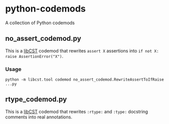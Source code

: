 # python-codemods

A collection of Python codemods

## no_assert_codemod.py

This is a [libCST](https://github.com/Instagram/LibCST/) codemod that rewrites
`assert X` assertions into `if not X: raise AssertionError("X")`.

### Usage

```
python -m libcst.tool codemod no_assert_codemod.RewriteAssertToIfRaise ...py
```

## rtype_codemod.py

This is a [libCST](https://github.com/Instagram/LibCST/) codemod that rewrites
`:rtype:` and `:type:` docstring comments into real annotations.

